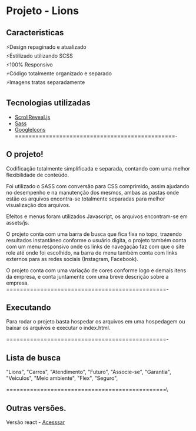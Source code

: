 # Projeto - Lions

## Caracteristicas

⚡️Design repaginado e atualizado\
⚡️Estilizado utilizando SCSS\
⚡️100% Responsivo\
⚡️Código totalmente organizado e separado\
⚡️Imagens tratas separadamente

## Tecnologias utilizadas

-   [ScrollReveal.js](https://scrollrevealjs.org/)
-   [Sass](https://sass-lang.com/documentation)
-   [GoogleIcons](https://fonts.google.com/icons)
    ===============================================-

## O projeto!

Codificação totalmente simplificada e separada, contando com uma melhor flexibilidade de conteúdo.

Foi utilizado o SASS com conversão para CSS comprimido, assim ajudando no desempenho e na manutenção dos mesmos, ambas as pastas onde estão os arquivos encontra-se totalmente separadas para melhor visualização dos arquivos.

Efeitos e menus foram utilizados Javascript, os arquivos encontram-se em assets/js.

O projeto conta com uma barra de busca que fica fixa no topo, trazendo resultados instantâneo conforme o usuário digita, o projeto também conta com um menu responsivo onde os links de navegação faz com que o site role até onde foi escolhido, na barra de menu também conta com links externos para as redes sociais (Instagram, Facebook).

O projeto conta com uma variação de cores conforme logo e demais itens da empresa, e conta juntamente com uma breve descrição sobre a empresa.
===============================================-

## Executando

Para rodar o projeto basta hospedar os arquivos em uma hospedagem ou baixar os arquivos e executar o index.html.

===============================================-

## Lista de busca

"Lions",
"Carros",
"Atendimento",
"Futuro",
"Associe-se",
"Garantia",
"Veiculos",
"Meio ambiente",
"Flex",
"Seguro",

===============================================\

## Outras versões.

Versão react - [Acesssar]()
